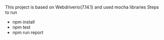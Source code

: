 This project is based on Webdriverio(7.14.1)  and used mocha libraries 
Steps to run
* npm install
* npm test
* npm run report
